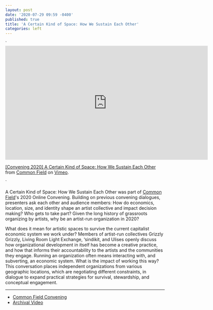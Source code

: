 ```yaml
---
layout: post
date: '2020-07-29 09:59 -0400'
published: true
title: 'A Certain Kind of Space: How We Sustain Each Other'
categories: left
---
```


`<iframe src="https://player.vimeo.com/video/419445780" width="640" height="360" frameborder="0" allow="autoplay; fullscreen" allowfullscreen></iframe>
<p><a href="https://vimeo.com/419445780">[Convening 2020] A Certain Kind of Space: How We Sustain Each Other</a> from <a href="https://vimeo.com/commonfield">Common Field</a> on <a href="https://vimeo.com">Vimeo</a>.</p>`

    
A Certain Kind of Space: How We Sustain Each Other was part of [Common Field](https://www.commonfield.org/convenings/3248/documentation/4170/a-certain-kind-of-space-how-we-sustain-each-other)'s 2020 Online Convening. 
Building on previous convening dialogues, presenters ask each other and audience members: How do economics, location, size, and identity shape an artist collective and impact decision making? Who gets to take part? Given the long history of grassroots organizing by artists, why be an artist-run organization in 2020?

What does it mean for artistic spaces to survive the current capitalist economic system we work under? Members of artist-run collectives Grizzly Grizzly, Living Room Light Exchange, ‘sindikit, and Ulises openly discuss how organizational development in itself has become a creative practice, and how that informs their accountability to the artists and the communities they engage. Running an organization often means interacting with, and subverting, an economic system. What is the impact of working this way? This conversation places independent organizations from various geographic locations, which are negotiating different constraints, in dialogue to expand practical strategies for survival, stewardship, and conceptual engagement.

***
- [Common Field Convening](https://www.commonfield.org/convenings/3248/documentation/4170/a-certain-kind-of-space-how-we-sustain-each-other)
- [Archival Video](https://vimeo.com/419445780)
